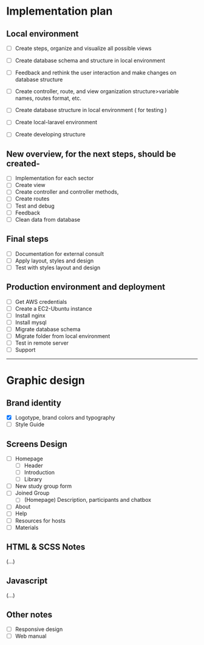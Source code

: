 # Implementation plan

## Local environment<br>

- [ ] Create steps, organize and visualize all possible views<br>
- [ ] Create database schema and structure in local environment<br>
- [ ] Feedback and rethink the user interaction and make changes on database structure<br>
- [ ] Create controller, route, and view organization structure>variable names, routes format, etc.<br>

- [ ] Create database structure in local environment ( for testing )<br>
- [ ] Create local-laravel environment<br>
- [ ] Create developing structure<br>

## New overview, for the next steps, should be created-<br>

- [ ] Implementation for each sector<br>
- [ ] Create view<br>
- [ ] Create controller and controller methods,<br>
- [ ] Create routes<br>
- [ ] Test and debug<br>
- [ ] Feedback<br>
- [ ] Clean data from database<br>

## Final steps<br>

- [ ] Documentation for external consult<br>
- [ ] Apply layout, styles and design<br>
- [ ] Test with styles layout and design<br>

## Production environment and deployment

- [ ] Get AWS credentials<br>
- [ ] Create a EC2-Ubuntu instance<br>
- [ ] Install nginx<br>
- [ ] Install mysql<br>
- [ ] Migrate database schema<br>
- [ ] Migrate folder from local environment<br>
- [ ] Test in remote server<br>
- [ ] Support<br>

---

# Graphic design

## Brand identity

- [x] Logotype, brand colors and typography
- [ ] Style Guide

## Screens Design

- [ ] Homepage
  - [ ] Header
  - [ ] Introduction
  - [ ] Library
- [ ] New study group form
- [ ] Joined Group
  - [ ] (Homepage) Description, participants and chatbox
- [ ] About
- [ ] Help
- [ ] Resources for hosts
- [ ] Materials

## HTML & SCSS Notes

(...)

## Javascript

(...)

## Other notes

- [ ] Responsive design
- [ ] Web manual
